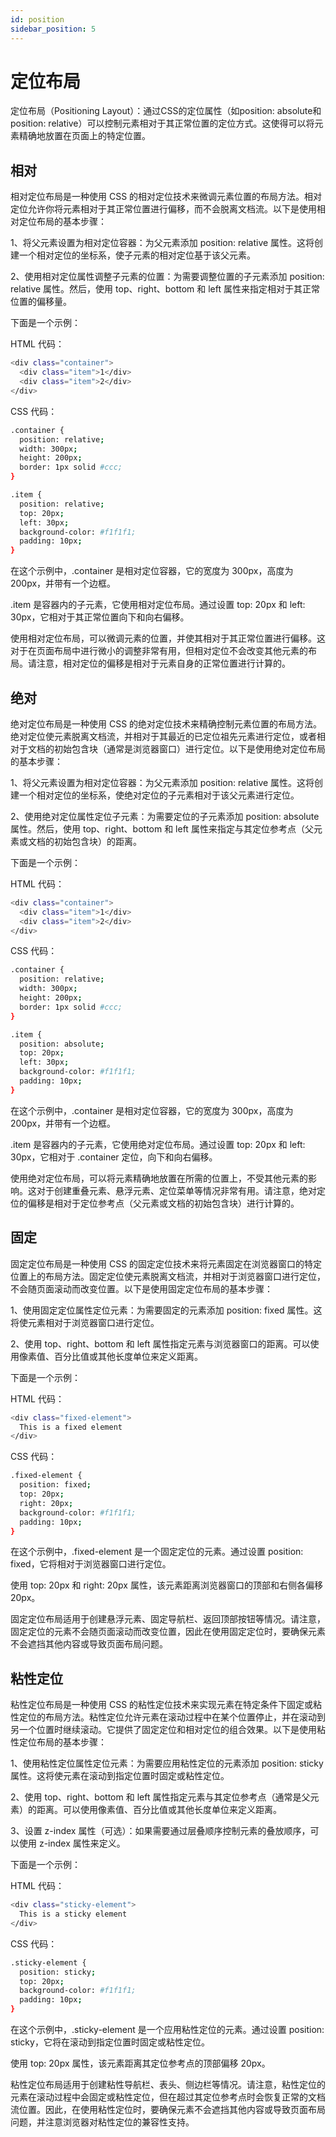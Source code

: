 ```yaml
---
id: position
sidebar_position: 5
---
```


# 定位布局
定位布局（Positioning Layout）：通过CSS的定位属性（如position: absolute和position: relative）可以控制元素相对于其正常位置的定位方式。这使得可以将元素精确地放置在页面上的特定位置。
## 相对
相对定位布局是一种使用 CSS 的相对定位技术来微调元素位置的布局方法。相对定位允许你将元素相对于其正常位置进行偏移，而不会脱离文档流。以下是使用相对定位布局的基本步骤：

1、将父元素设置为相对定位容器：为父元素添加 position: relative 属性。这将创建一个相对定位的坐标系，使子元素的相对定位基于该父元素。

2、使用相对定位属性调整子元素的位置：为需要调整位置的子元素添加 position: relative 属性。然后，使用 top、right、bottom 和 left 属性来指定相对于其正常位置的偏移量。

下面是一个示例：

HTML 代码：
```bash
<div class="container">
  <div class="item">1</div>
  <div class="item">2</div>
</div>
```
CSS 代码：
```bash
.container {
  position: relative;
  width: 300px;
  height: 200px;
  border: 1px solid #ccc;
}

.item {
  position: relative;
  top: 20px;
  left: 30px;
  background-color: #f1f1f1;
  padding: 10px;
}
```
在这个示例中，.container 是相对定位容器，它的宽度为 300px，高度为 200px，并带有一个边框。

.item 是容器内的子元素，它使用相对定位布局。通过设置 top: 20px 和 left: 30px，它相对于其正常位置向下和向右偏移。

使用相对定位布局，可以微调元素的位置，并使其相对于其正常位置进行偏移。这对于在页面布局中进行微小的调整非常有用，但相对定位不会改变其他元素的布局。请注意，相对定位的偏移是相对于元素自身的正常位置进行计算的。

## 绝对
绝对定位布局是一种使用 CSS 的绝对定位技术来精确控制元素位置的布局方法。绝对定位使元素脱离文档流，并相对于其最近的已定位祖先元素进行定位，或者相对于文档的初始包含块（通常是浏览器窗口）进行定位。以下是使用绝对定位布局的基本步骤：

1、将父元素设置为相对定位容器：为父元素添加 position: relative 属性。这将创建一个相对定位的坐标系，使绝对定位的子元素相对于该父元素进行定位。

2、使用绝对定位属性定位子元素：为需要定位的子元素添加 position: absolute 属性。然后，使用 top、right、bottom 和 left 属性来指定与其定位参考点（父元素或文档的初始包含块）的距离。

下面是一个示例：

HTML 代码：
```bash
<div class="container">
  <div class="item">1</div>
  <div class="item">2</div>
</div>
```
CSS 代码：
```bash
.container {
  position: relative;
  width: 300px;
  height: 200px;
  border: 1px solid #ccc;
}

.item {
  position: absolute;
  top: 20px;
  left: 30px;
  background-color: #f1f1f1;
  padding: 10px;
}
```
在这个示例中，.container 是相对定位容器，它的宽度为 300px，高度为 200px，并带有一个边框。

.item 是容器内的子元素，它使用绝对定位布局。通过设置 top: 20px 和 left: 30px，它相对于 .container 定位，向下和向右偏移。

使用绝对定位布局，可以将元素精确地放置在所需的位置上，不受其他元素的影响。这对于创建重叠元素、悬浮元素、定位菜单等情况非常有用。请注意，绝对定位的偏移是相对于定位参考点（父元素或文档的初始包含块）进行计算的。
## 固定
固定定位布局是一种使用 CSS 的固定定位技术来将元素固定在浏览器窗口的特定位置上的布局方法。固定定位使元素脱离文档流，并相对于浏览器窗口进行定位，不会随页面滚动而改变位置。以下是使用固定定位布局的基本步骤：

1、使用固定定位属性定位元素：为需要固定的元素添加 position: fixed 属性。这将使元素相对于浏览器窗口进行定位。

2、使用 top、right、bottom 和 left 属性指定元素与浏览器窗口的距离。可以使用像素值、百分比值或其他长度单位来定义距离。

下面是一个示例：

HTML 代码：
```bash
<div class="fixed-element">
  This is a fixed element
</div>
```
CSS 代码：
```bash
.fixed-element {
  position: fixed;
  top: 20px;
  right: 20px;
  background-color: #f1f1f1;
  padding: 10px;
}
```
在这个示例中，.fixed-element 是一个固定定位的元素。通过设置 position: fixed，它将相对于浏览器窗口进行定位。

使用 top: 20px 和 right: 20px 属性，该元素距离浏览器窗口的顶部和右侧各偏移 20px。

固定定位布局适用于创建悬浮元素、固定导航栏、返回顶部按钮等情况。请注意，固定定位的元素不会随页面滚动而改变位置，因此在使用固定定位时，要确保元素不会遮挡其他内容或导致页面布局问题。
## 粘性定位
粘性定位布局是一种使用 CSS 的粘性定位技术来实现元素在特定条件下固定或粘性定位的布局方法。粘性定位允许元素在滚动过程中在某个位置停止，并在滚动到另一个位置时继续滚动。它提供了固定定位和相对定位的组合效果。以下是使用粘性定位布局的基本步骤：

1、使用粘性定位属性定位元素：为需要应用粘性定位的元素添加 position: sticky 属性。这将使元素在滚动到指定位置时固定或粘性定位。

2、使用 top、right、bottom 和 left 属性指定元素与其定位参考点（通常是父元素）的距离。可以使用像素值、百分比值或其他长度单位来定义距离。

3、设置 z-index 属性（可选）：如果需要通过层叠顺序控制元素的叠放顺序，可以使用 z-index 属性来定义。

下面是一个示例：

HTML 代码：
```bash
<div class="sticky-element">
  This is a sticky element
</div>
```
CSS 代码：
```bash
.sticky-element {
  position: sticky;
  top: 20px;
  background-color: #f1f1f1;
  padding: 10px;
}
```
在这个示例中，.sticky-element 是一个应用粘性定位的元素。通过设置 position: sticky，它将在滚动到指定位置时固定或粘性定位。

使用 top: 20px 属性，该元素距离其定位参考点的顶部偏移 20px。

粘性定位布局适用于创建粘性导航栏、表头、侧边栏等情况。请注意，粘性定位的元素在滚动过程中会固定或粘性定位，但在超过其定位参考点时会恢复正常的文档流位置。因此，在使用粘性定位时，要确保元素不会遮挡其他内容或导致页面布局问题，并注意浏览器对粘性定位的兼容性支持。